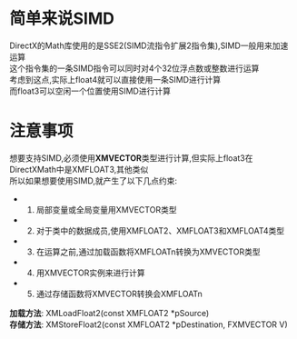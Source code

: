 # 简单来说SIMD

DirectX的Math库使用的是SSE2(SIMD流指令扩展2指令集),SIMD一般用来加速运算  
这个指令集的一条SIMD指令可以同时对4个32位浮点数或整数进行运算   
考虑到这点,实际上float4就可以直接使用一条SIMD进行计算  
而float3可以空闲一个位置使用SIMD进行计算  


# 注意事项  
想要支持SIMD,必须使用**XMVECTOR**类型进行计算,但实际上float3在DirectXMath中是XMFLOAT3,其他类似  
所以如果想要使用SIMD,就产生了以下几点约束:  

- 1. 局部变量或全局变量用XMVECTOR类型
- 2. 对于类中的数据成员,使用XMFLOAT2、XMFLOAT3和XMFLOAT4类型
- 3. 在运算之前,通过加载函数将XMFLOATn转换为XMVECTOR类型
- 4. 用XMVECTOR实例来进行计算
- 5. 通过存储函数将XMVECTOR转换会XMFLOATn

**加载方法**: XMLoadFloat2(const XMFLOAT2 *pSource)  
**存储方法**: XMStoreFloat2(const XMFLOAT2 *pDestination, FXMVECTOR V)

